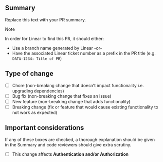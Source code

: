 ## Summary

Replace this text with your PR summary.

> [!NOTE]
> In order for Linear to find this PR, it should either:
> * Use a branch name generated by Linear -or-
> * Have the associated Linear ticket number as a prefix in the PR title (e.g. `DATA-1234: Title of PR`)

## Type of change

- [ ] Chore (non-breaking change that doesn't impact functionality i.e. upgrading dependencies)
- [ ] Bug fix (non-breaking change that fixes an issue)
- [ ] New feature (non-breaking change that adds functionality)
- [ ] Breaking change (fix or feature that would cause existing functionality to not work as expected)

## Important considerations

If any of these boxes are checked, a thorough explanation should be given in the Summary and code
reviewers should give extra scrutiny.

- [ ] This change affects **Authentication and/or Authorization**
